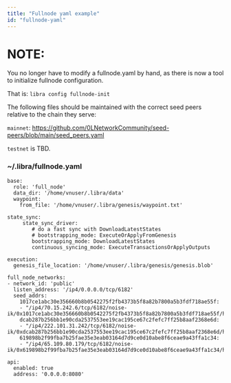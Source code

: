 ```yaml
---
title: "Fullnode yaml example"
id: "fullnode-yaml"
---
```


# NOTE:
You no longer have to modify a fullnode.yaml by hand, as there is now a tool to initialize fullnode configuration.

That is:
`libra config fullnode-init`

The following files should be maintained with the correct seed peers relative to the chain they serve:

`mainnet`:
https://github.com/0LNetworkCommunity/seed-peers/blob/main/seed_peers.yaml

`testnet` is TBD.


### ~/.libra/fullnode.yaml
```
base:
  role: 'full_node'
  data_dir: '/home/vnuser/.libra/data'
  waypoint:
    from_file: '/home/vnuser/.libra/genesis/waypoint.txt'

state_sync:
     state_sync_driver:
        # do a fast sync with DownloadLatestStates
        # bootstrapping_mode: ExecuteOrApplyFromGenesis
        bootstrapping_mode: DownloadLatestStates
        continuous_syncing_mode: ExecuteTransactionsOrApplyOutputs

execution:
  genesis_file_location: '/home/vnuser/.libra/genesis/genesis.blob'

full_node_networks:
- network_id: 'public'
  listen_address: '/ip4/0.0.0.0/tcp/6182'
  seed_addrs:
    1017ce1abc30e356660b8b0542275f2fb4373b5f8a82b7800a5b3fdf718ae55f:
    - "/ip4/70.15.242.6/tcp/6182/noise-ik/0x1017ce1abc30e356660b8b0542275f2fb4373b5f8a82b7800a5b3fdf718ae55f/handshake/0"
    dcab287b256bb1e90cda2537553ee19cac195ce67c2fefc7ff25b8aaf2368e6d:
    - "/ip4/222.101.31.242/tcp/6182/noise-ik/0xdcab287b256bb1e90cda2537553ee19cac195ce67c2fefc7ff25b8aaf2368e6d/handshake/0"
    619898b2f99fba7b25fae35e3eab03164d7d9ce0d10abe8f6ceae9a43ffa1c34:
    - "/ip4/65.109.80.179/tcp/6182/noise-ik/0x619898b2f99fba7b25fae35e3eab03164d7d9ce0d10abe8f6ceae9a43ffa1c34/handshake/0"
    
api:
  enabled: true
  address: '0.0.0.0:8080'
```
